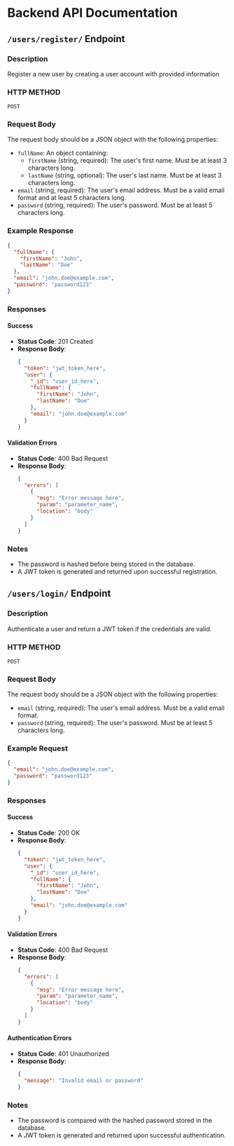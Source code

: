 # Backend API Documentation
## `/users/register/` Endpoint

### Description

Register a new user by creating a user account with provided information

### HTTP METHOD 

`POST`

### Request Body
The request body should be a JSON object with the following properties:
- `fullName`: An object containing:
  - `firstName` (string, required): The user's first name. Must be at least 3 characters long.
  - `lastName` (string, optional): The user's last name. Must be at least 3 characters long.
- `email` (string, required): The user's email address. Must be a valid email format and at least 5 characters long.
- `password` (string, required): The user's password. Must be at least 5 characters long.

### Example Response
```json
{
  "fullName": {
    "firstName": "John",
    "lastName": "Doe"
  },
  "email": "john.doe@example.com",
  "password": "password123"
}
```

### Responses

#### Success
- **Status Code**: 201 Created
- **Response Body**:
  ```json
  {
    "token": "jwt_token_here",
    "user": {
      "_id": "user_id_here",
      "fullName": {
        "firstName": "John",
        "lastName": "Doe"
      },
      "email": "john.doe@example.com"
    }
  }
  ```

#### Validation Errors
- **Status Code**: 400 Bad Request
- **Response Body**:
  ```json
  {
    "errors": [
      {
        "msg": "Error message here",
        "param": "parameter_name",
        "location": "body"
      }
    ]
  }
  ```

### Notes
- The password is hashed before being stored in the database.
- A JWT token is generated and returned upon successful registration.

## `/users/login/` Endpoint

### Description

Authenticate a user and return a JWT token if the credentials are valid.

### HTTP METHOD 

`POST`

### Request Body
The request body should be a JSON object with the following properties:
- `email` (string, required): The user's email address. Must be a valid email format.
- `password` (string, required): The user's password. Must be at least 5 characters long.

### Example Request
```json
{
  "email": "john.doe@example.com",
  "password": "password123"
}
```

### Responses

#### Success
- **Status Code**: 200 OK
- **Response Body**:
  ```json
  {
    "token": "jwt_token_here",
    "user": {
      "_id": "user_id_here",
      "fullName": {
        "firstName": "John",
        "lastName": "Doe"
      },
      "email": "john.doe@example.com"
    }
  }
  ```

#### Validation Errors
- **Status Code**: 400 Bad Request
- **Response Body**:
  ```json
  {
    "errors": [
      {
        "msg": "Error message here",
        "param": "parameter_name",
        "location": "body"
      }
    ]
  }
  ```

#### Authentication Errors
- **Status Code**: 401 Unauthorized
- **Response Body**:
  ```json
  {
    "message": "Invalid email or password"
  }
  ```

### Notes
- The password is compared with the hashed password stored in the database.
- A JWT token is generated and returned upon successful authentication.
